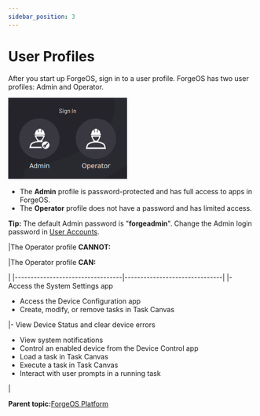 ```yaml
---
sidebar_position: 3
---
```


# User Profiles

After you start up ForgeOS, sign in to a user profile. ForgeOS has two user profiles: Admin and Operator.

![](../Images/Platform/SignIn-Profiles.png)

-   The **Admin** profile is password-protected and has full access to apps in ForgeOS.
-   The **Operator** profile does not have a password and has limited access.

**Tip:** The default Admin password is "**forgeadmin**". Change the Admin login password in [User Accounts](../Settings/UserAccounts.md).

|The Operator profile **CANNOT:**

|The Operator profile **CAN:**

|
|----------------------------------|-------------------------------|
|-   Access the System Settings app
-   Access the Device Configuration app
-   Create, modify, or remove tasks in Task Canvas

|-   View Device Status and clear device errors
-   View system notifications
-   Control an enabled device from the Device Control app
-   Load a task in Task Canvas
-   Execute a task in Task Canvas
-   Interact with user prompts in a running task

|

**Parent topic:**[ForgeOS Platform](../Platform/PlatformOverview.md)

